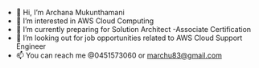 - 👋 Hi, I’m Archana Mukunthamani
- 👀 I’m interested in AWS Cloud Computing
- 🌱 I’m currently preparing for Solution Architect -Associate Certification
- 💞️ I’m looking out for job opportunities related to AWS Cloud Support Engineer 
- 📫 You can reach me @0451573060 or marchu83@gmail.com

<!---
marchu83/marchu83 is a ✨ special ✨ repository because its `README.md` (this file) appears on your GitHub profile.
You can click the Preview link to take a look at your changes.
--->
